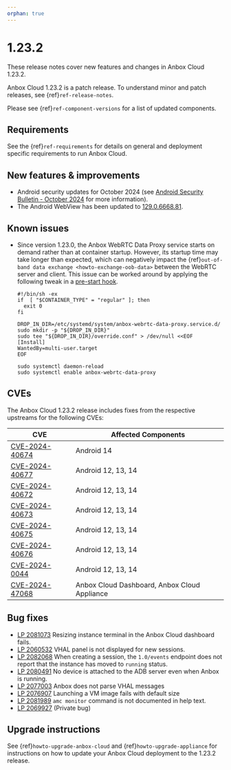 ```yaml
---
orphan: true
---
```

# 1.23.2

These release notes cover new features and changes in Anbox Cloud 1.23.2.

Anbox Cloud 1.23.2 is a patch release. To understand minor and patch releases, see {ref}`ref-release-notes`.

Please see {ref}`ref-component-versions` for a list of updated components.

## Requirements

See the {ref}`ref-requirements` for details on general and deployment specific requirements to run Anbox Cloud.

## New features & improvements

* Android security updates for October 2024 (see [Android Security Bulletin - October 2024](https://source.android.com/docs/security/bulletin/2024-10-01) for more information).
* The Android WebView has been updated to [129.0.6668.81](https://chromereleases.googleblog.com/2024/10/chrome-for-android-update.html).

## Known issues

* Since version 1.23.0, the Anbox WebRTC Data Proxy service starts on demand rather than at container startup. However, its startup time may take longer than expected, which can negatively impact the {ref}`out-of-band data exchange <howto-exchange-oob-data>` between the WebRTC server and client. This issue can be worked around by applying the following tweak in a [pre-start hook](https://anbox-cloud.io/docs/ref/hooks).

  ```
  #!/bin/sh -ex
  if  [ "$CONTAINER_TYPE" = "regular" ]; then
    exit 0
  fi

  DROP_IN_DIR=/etc/systemd/system/anbox-webrtc-data-proxy.service.d/
  sudo mkdir -p "${DROP_IN_DIR}"
  sudo tee "${DROP_IN_DIR}/override.conf" > /dev/null <<EOF
  [Install]
  WantedBy=multi-user.target
  EOF

  sudo systemctl daemon-reload
  sudo systemctl enable anbox-webrtc-data-proxy
  ```

## CVEs

The Anbox Cloud 1.23.2 release includes fixes from the respective upstreams for the following CVEs:

| CVE | Affected Components |
|-----|---------------------|
| [CVE-2024-40674](https://source.android.com/docs/security/bulletin/2024-10-01#System) | Android 14 |
| [CVE-2024-40677](https://source.android.com/docs/security/bulletin/2024-10-01#System) | Android 12, 13, 14 |
| [CVE-2024-40672](https://source.android.com/docs/security/bulletin/2024-10-01#System) | Android 12, 13, 14 |
| [CVE-2024-40673](https://source.android.com/docs/security/bulletin/2024-10-01#System) | Android 12, 13, 14 |
| [CVE-2024-40675](https://source.android.com/docs/security/bulletin/2024-10-01#Framework) | Android 12, 13, 14 |
| [CVE-2024-40676](https://source.android.com/docs/security/bulletin/2024-10-01#Framework) | Android 12, 13, 14|
| [CVE-2024-0044](https://source.android.com/docs/security/bulletin/2024-10-01#Framework) | Android 12, 13, 14 |
| [CVE-2024-47068](https://nvd.nist.gov/vuln/detail/CVE-2024-47068) | Anbox Cloud Dashboard, Anbox Cloud Appliance |

## Bug fixes

* [LP 2081073](https://bugs.launchpad.net/anbox-cloud/+bug/2081073) Resizing instance terminal in the Anbox Cloud dashboard fails.
* [LP 2060532](https://bugs.launchpad.net/anbox-cloud/+bug/2060532) VHAL panel is not displayed for new sessions.
* [LP 2082068](https://bugs.launchpad.net/anbox-cloud/+bug/2082068) When creating a session, the `1.0/events` endpoint does not report that the instance has moved to `running` status.
* [LP 2080491](https://bugs.launchpad.net/anbox-cloud/+bug/2080491) No device is attached to the ADB server even when Anbox is running.
* [LP 2077003](https://bugs.launchpad.net/anbox-cloud/+bug/2077003) Anbox does not parse VHAL messages
* [LP 2076907](https://bugs.launchpad.net/anbox-cloud/+bug/2076907) Launching a VM image fails with default size
* [LP 2081989](https://bugs.launchpad.net/anbox-cloud/+bug/2081989) `amc monitor` command is not documented in help text.
* [LP 2069927](https://bugs.launchpad.net/anbox-cloud/+bug/2069927) (Private bug)


## Upgrade instructions

See {ref}`howto-upgrade-anbox-cloud` and {ref}`howto-upgrade-appliance` for instructions on how to update your Anbox Cloud deployment to the 1.23.2 release.
